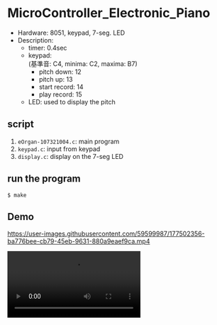 # MicroController_Electronic_Piano
- Hardware: 8051, keypad, 7-seg. LED
- Description:  
	- timer: 0.4sec
	- keypad:  
		(基準音: C4, minima: C2, maxima: B7)  
		- pitch down: 12  
		- pitch up: 13  
		- start record: 14  
		- play record: 15  
	- LED: used to display the pitch

## script
1. `eOrgan-107321004.c`: main program
2. `keypad.c`: input from keypad
3. `display.c`: display on the 7-seg LED

## run the program
```
$ make
```

## Demo
https://user-images.githubusercontent.com/59599987/177502356-ba776bee-cb79-45eb-9631-880a9eaef9ca.mp4

![](https://github.com/joannhsiao/MicroController_Electronic_Piano/blob/main/demo_video.mp4)
